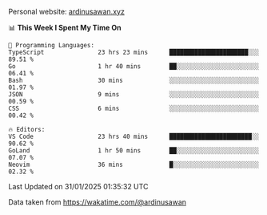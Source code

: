 Personal website: [ardinusawan.xyz](https://ardinusawan.xyz)

<!--START_SECTION:waka-->
📊 **This Week I Spent My Time On** 

```text
💬 Programming Languages: 
TypeScript               23 hrs 23 mins      ██████████████████████░░░   89.51 % 
Go                       1 hr 40 mins        ██░░░░░░░░░░░░░░░░░░░░░░░   06.41 % 
Bash                     30 mins             ░░░░░░░░░░░░░░░░░░░░░░░░░   01.97 % 
JSON                     9 mins              ░░░░░░░░░░░░░░░░░░░░░░░░░   00.59 % 
CSS                      6 mins              ░░░░░░░░░░░░░░░░░░░░░░░░░   00.42 % 

🔥 Editors: 
VS Code                  23 hrs 40 mins      ███████████████████████░░   90.62 % 
GoLand                   1 hr 50 mins        ██░░░░░░░░░░░░░░░░░░░░░░░   07.07 % 
Neovim                   36 mins             █░░░░░░░░░░░░░░░░░░░░░░░░   02.32 % 
```


 Last Updated on 31/01/2025 01:35:32 UTC
<!--END_SECTION:waka-->
Data taken from https://wakatime.com/@ardinusawan
